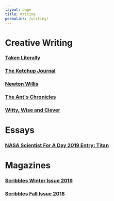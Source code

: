 ```yaml
---
layout: page
title: Writing
permalink: /writing/
---
```

# Creative Writing
### [Taken Literally](https://popgoesthepage.princeton.edu/tag/jieruei-chang/ "Taken Literally")
### [The Ketchup Journal](https://ketchupjournal.weebly.com)
### [Newton Willis](/newton-willis/)
### [The Ant's Chronicles](/ant-chronicles/)
### [Witty, Wise and Clever](/witty-wise-and-clever/)
# Essays
### [NASA Scientist For A Day 2019 Entry: Titan](/titan/)
# Magazines
### [Scribbles Winter Issue 2019](https://issuu.com/quiuricatiuri/docs/scribbles_winter_2019__4_)
### [Scribbles Fall Issue 2018](https://issuu.com/quiuricatiuri/docs/scribbles_fall_2018__1_)
